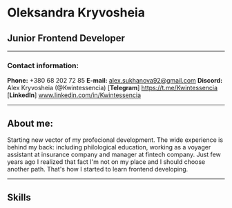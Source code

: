 # Oleksandra Kryvosheia

## Junior Frontend Developer

--------------------------------------------
### Contact information:
**Phone:** +380 68 202 72 85
**E-mail:** alex.sukhanova92@gmail.com
**Discord:** Alex Kryvosheia (@Kwintessencia)
[**Telegram**] https://t.me/Kwintessencia
[**LinkedIn**] www.linkedin.com/in/Kwintessencia

---------------------------------------------
## About me:
Starting new vector of my profecional development.
The wide experience is behind my back: including philological education, working as a voyager assistant at insurance company and manager at fintech company.
Just few years ago I realized that fact I'm not on my place and I should choose another path. That's how I started to learn frontend developing.

----------------------------------------------
## Skills 
